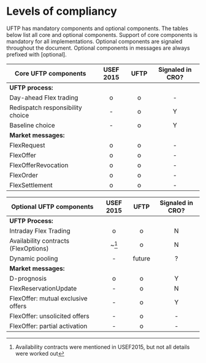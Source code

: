 <!--
SPDX-FileCopyrightText: 2020-2023 Contributors to the Shapeshifter project

SPDX-License-Identifier: Apache-2.0
-->

# Levels of compliancy

UFTP has mandatory components and optional components.
The tables below list all core and optional components.
Support of core components is mandatory for all implementations.
Optional components are signaled throughout the document.
Optional components in messages are always prefixed with [optional].


| Core UFTP components                 | USEF 2015 | UFTP   | Signaled in CRO? |
| ------------------------------------ | :-------: | :----: | :--------------: |
| **UFTP process:**                    |           |        |                  |
| Day-ahead Flex trading               | o         | o      | -                |
| Redispatch responsibility choice     | -         | o      | Y                |
| Baseline choice                      | -         | o      | Y                |
| **Market messages:**                 |           |        |                  |
| FlexRequest                          | o         | o      | -                |
| FlexOffer                            | o         | o      | -                |
| FlexOfferRevocation                  | o         | o      | -                |
| FlexOrder                            | o         | o      | -                |
| FlexSettlement                       | o         | o      | -                |

| Optional UFTP components             | USEF 2015 | UFTP   | Signaled in CRO? |
|--------------------------------------|:---------:|:------:|:----------------:|
| **UFTP Process:**                    |           |        |                  |
| Intraday Flex Trading                | o         | o      | N                |
| Availability contracts (FlexOptions) | ~[^1]     | o      | N                |
| Dynamic pooling                      | -         | future | ?                |
| **Market messages:**                 |           |        |                  |
| D-prognosis                          | o         | o      | Y                |
| FlexReservationUpdate                | -         | o      | N                |
| FlexOffer: mutual exclusive offers   | -         | o      | Y                |
| FlexOffer: unsolicited offers        | -         | o      | -                |
| FlexOffer: partial activation        | -         | o      | -                |

[^1]: Availability contracts were mentioned in USEF2015, but not all details were worked out
